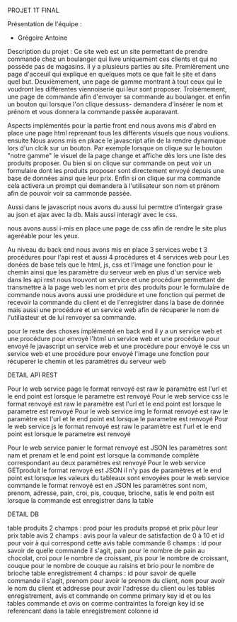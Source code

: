 PROJET 1T FINAL

Présentation de l'équipe : 
- Grégoire Antoine 

Description du projet :
Ce site web est un site permettant de prendre commande chez un boulanger qui livre uniquement ces clients et qui no possède pas de magasins.
Il y a plusieurs parties au site. 
Premièrement une page d'acceuil qui explique en quelques mots ce que fait le site et dans quel but.
Deuxièmement, une page de gamme montrant à tout ceux qui le voudront les diffèrentes viennoiserie qui leur sont proposer.
Troisèmement, une page de commande afin d'envoyer sa commande au boulanger.
et enfin un bouton qui lorsque l'on clique dessuss- demandera d'insérer le nom et prénom et vous donnera la commande passée auparavant.

Aspects implémentés
pour la partie front end nous avons mis d'abrd en place une page html reprenant tous les diffèrents visuels que nous voulions.
ensuite Nous avons mis en pkace le javascript afin de la rendre dynamique lors d'un clcik sur un bouton. Par exemple lorsque on clique sur 
le bouton "notre gamme" le visuel de la page change et affiche dès lors une liste des produits proposer. Ou bien si on clique sur commande 
on peut voir un formulaire dont les produits proposer sont directement envoyé depuis une base de données ainsi que leur prix.
Enfin si on clique sur ma commande cela activera un prompt qui demandera à l'utilisateur son nom et prénom afin de pouvoir voir sa cammonde passée.

Aussi dans le javascript nous avons du aussi lui permttre d'intergair grase au json et ajax avec la db. Mais aussi interagir avec le css.

nous avons aussi i-mis en place une page de css afin de rendre le site plus ageréable pour les yeux.

Au niveau du back end nous avons mis en place 3 services webe t 3 procédures pour l'api rest et aussi 4 procédures et 4 services web pour Les donées de base tels que le html, js, css et l'image
une fonction pour le chemin ainsi que les paramètre du serveur web
en plus d'un service web 
dans les api rest nous trouvont un service et une procédure permettant de transmettre à la page web les nom et prix des produits pour le formulaire de commande 
nous avons aussi une prodédure et une fonction qui permet de recevoir la commande du client et de l'enregistrer dans la base de donnée
mais aussi une procédure et un service web afin de récuperer le nom de l'utiliasteur et de lui renvoyer sa commande.

pour le reste des choses implémenté en back end il y a 
un service web et une procédure pour envoyé l'html
un service web et une procédure pour envoyé le javascript
un service web et une procédure  pour envoyé le css
un service web et une procédure pour envoyé l'image
une fonction pour récuperer le chemin 
et les paramètres du serveur web 

DETAIL API REST 

Pour le web service page le format renvoyé est raw le paramètre est l'url et le end point est lorsque le parametre est renvoyé
Pour le web service css le format renvoyé est raw le paramètre est l'url et le end point est lorsque le parametre est renvoyé
Pour le web service img le format renvoyé est raw le paramètre est l'url et le end point est lorsque le parametre est renvoyé
Pour le web service js le format renvoyé est raw le paramètre est l'url et le end point est lorsque le parametre est renvoyé

Pour le web service panier le format renvoyé est JSON les paramètres sont nam et prenam et le end point est lorsque la commande complète correspondant  au deux paramètres est renvoyé
Pour le web service GETproduit le format renvoyé est JSON il n'y pas de paramètres et le end point est lorsque les valeurs du tableaux sont envoyées
pour le web service commande le format renvoyé est en JSON les paramètres sont nom, prenom, adresse, pain, croi, pis, couque, brioche, satis le end poitn est lorsque la commande est enregistrer dans la table


DETAIL DB

table produits 2 champs : prod pour les produits propsé et prix pôur leur prix 
table avis 2 champs : avis pour la valeur de satisfaction de 0 à 10 et id pour voir à qui correspond cette avis
table commande 6 champs : id pour savoir de quelle commande il s'agit, pain pour le nombre de pain au chocolat, croi pour le nombre de croissant, pis pour le nombre de croissant, couque pour le nombre de couque au raisins et brio pour le nombre de brioche
table enregistrement 4 champs : id pour savoir de quelle commande il s'agit, prenom pour avoir le prenom du client, nom pour avoir le nom du client et addresse pour avoir l'adresse du client 
ou les tables enregistrement, avis et commande on comme primary key id 
et ou les tables commande et avis on comme contraintes la foreign key id se referencant dans la table enregistrement colonne id
